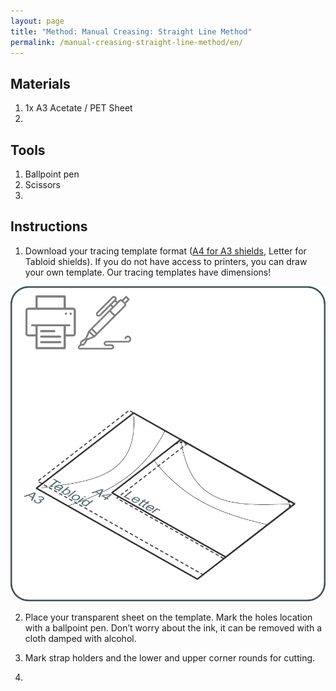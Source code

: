 ```yaml
---
layout: page
title: "Method: Manual Creasing: Straight Line Method"
permalink: /manual-creasing-straight-line-method/en/
---
```


## Materials

1. 1x A3 Acetate / PET Sheet
2. 

## Tools 

1. Ballpoint pen
2. Scissors 
3. 

## Instructions

1. Download your tracing template format ([A4 for A3 shields](https://github.com/smileyFaceShield/smileyfaceshield/raw/master/TemplatesAndCNCFilesForScoringFoldingCutting/ShieldScoringFoldingCutting/DIYFromHome/SmileyFaceShieldCuttingTemplate_A4.pdf), Letter for Tabloid shields). If you do not have access to printers, you can draw your own template. Our tracing templates have dimensions!

![Instructions Image Test](../assets/images/instructionsTestImage1.jpg)

2. Place your transparent sheet on the template. Mark the holes location with a ballpoint pen. Don’t worry about the ink, it can be removed with a cloth damped with alcohol.  



3. Mark strap holders and the lower and upper corner rounds for cutting. 

4. 